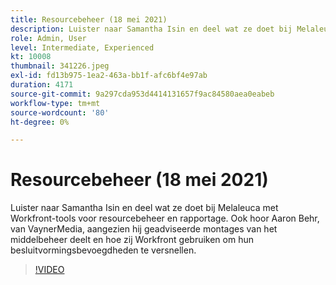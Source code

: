 ```yaml
---
title: Resourcebeheer (18 mei 2021)
description: Luister naar Samantha Isin en deel wat ze doet bij Melaleuca met Workfront-tools voor resourcebeheer en rapportage. Ook hoor Aaron Behr, van VaynerMedia, ... (De beschrijvingen zouden tussen 60 en 160 karakters moeten zijn)
role: Admin, User
level: Intermediate, Experienced
kt: 10008
thumbnail: 341226.jpeg
exl-id: fd13b975-1ea2-463a-bb1f-afc6bf4e97ab
duration: 4171
source-git-commit: 9a297cda953d4414131657f9ac84580aea0eabeb
workflow-type: tm+mt
source-wordcount: '80'
ht-degree: 0%

---
```


# Resourcebeheer (18 mei 2021)

Luister naar Samantha Isin en deel wat ze doet bij Melaleuca met Workfront-tools voor resourcebeheer en rapportage. Ook hoor Aaron Behr, van VaynerMedia, aangezien hij geadviseerde montages van het middelbeheer deelt en hoe zij Workfront gebruiken om hun besluitvormingsbevoegdheden te versnellen.

>[!VIDEO](https://video.tv.adobe.com/v/341226/?quality=12&learn=on)
